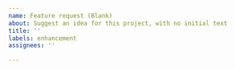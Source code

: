 ```yaml
---
name: Feature request (Blank)
about: Suggest an idea for this project, with no initial text
title: ''
labels: enhancement
assignees: ''

---
```



